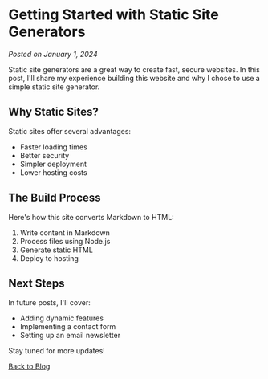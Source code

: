 # Getting Started with Static Site Generators

*Posted on January 1, 2024*

Static site generators are a great way to create fast, secure websites. In this post, I'll share my experience building this website and why I chose to use a simple static site generator.

## Why Static Sites?

Static sites offer several advantages:
- Faster loading times
- Better security
- Simpler deployment
- Lower hosting costs

## The Build Process

Here's how this site converts Markdown to HTML:

1. Write content in Markdown
2. Process files using Node.js
3. Generate static HTML
4. Deploy to hosting

## Next Steps

In future posts, I'll cover:
- Adding dynamic features
- Implementing a contact form
- Setting up an email newsletter

Stay tuned for more updates!

[Back to Blog](/blog.html) 